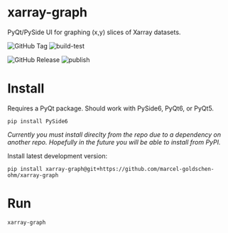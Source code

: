 # xarray-graph
PyQt/PySide UI for graphing (x,y) slices of Xarray datasets.

![GitHub Tag](https://img.shields.io/github/v/tag/marcel-goldschen-ohm/xarray-graph?cacheSeconds=1)
![build-test](https://github.com/marcel-goldschen-ohm/xarray-graph/actions/workflows/build-test.yml/badge.svg)

![GitHub Release](https://img.shields.io/github/v/release/marcel-goldschen-ohm/xarray-graph?include_prereleases&cacheSeconds=1)
![publish](https://github.com/marcel-goldschen-ohm/xarray-graph/actions/workflows/publish.yml/badge.svg)

# Install
Requires a PyQt package. Should work with PySide6, PyQt6, or PyQt5.
```shell
pip install PySide6
```
<!-- Install latest release version:
```shell
pip install xarray-graph
```
Or install latest development version: -->
*Currently you must install direclty from the repo due to a dependency on another repo. Hopefully in the future you will be able to install from PyPI.*

Install latest development version:
```shell
pip install xarray-graph@git+https://github.com/marcel-goldschen-ohm/xarray-graph
```

# Run
```shell
xarray-graph
```
